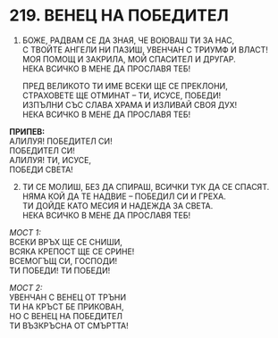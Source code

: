 # 219. ВЕНЕЦ НА ПОБЕДИТЕЛ  
  
1. БОЖЕ, РАДВАМ СЕ ДА ЗНАЯ, ЧЕ ВОЮВАШ ТИ ЗА НАС,  
    С ТВОЙТЕ АНГЕЛИ НИ ПАЗИШ, УВЕНЧАН С ТРИУМФ И ВЛАСТ!  
    МОЯ ПОМОЩ И ЗАКРИЛА, МОЙ СПАСИТЕЛ И ДРУГАР.  
    НЕКА ВСИЧКО В МЕНЕ ДА ПРОСЛАВЯ ТЕБ!  
  
    ПРЕД ВЕЛИКОТО ТИ ИМЕ ВСЕКИ ЩЕ СЕ ПРЕКЛОНИ,  
    СТРАХОВЕТЕ ЩЕ ОТМИНАТ – ТИ, ИСУСЕ, ПОБЕДИ!  
    ИЗПЪЛНИ СЪС СЛАВА ХРАМА И ИЗЛИВАЙ СВОЯ ДУХ!  
    НЕКА ВСИЧКО В МЕНЕ ДА ПРОСЛАВЯ ТЕБ!  
  
**ПРИПЕВ:**  
АЛИЛУЯ! ПОБЕДИТЕЛ СИ!  
ПОБЕДИТЕЛ СИ!  
АЛИЛУЯ! ТИ, ИСУСЕ,  
ПОБЕДИ СВЕТА!  
  
2. ТИ СЕ МОЛИШ, БЕЗ ДА СПИРАШ, ВСИЧКИ ТУК ДА СЕ СПАСЯТ.  
НЯМА КОЙ ДА ТЕ НАДВИЕ – ПОБЕДИЛ СИ И ГРЕХА.  
ТИ ДОЙДЕ КАТО МЕСИЯ И НАДЕЖДА ЗА СВЕТА.  
НЕКА ВСИЧКО В МЕНЕ ДА ПРОСЛАВЯ ТЕБ!  
  
*МОСТ 1:*  
ВСЕКИ ВРЪХ ЩЕ СЕ СНИШИ,  
ВСЯКА КРЕПОСТ ЩЕ СЕ СРИНЕ!  
ВСЕМОГЪЩ СИ, ГОСПОДИ!  
ТИ ПОБЕДИ! ТИ ПОБЕДИ!  
  
*МОСТ 2:*  
УВЕНЧАН С ВЕНЕЦ ОТ ТРЪНИ  
ТИ НА КРЪСТ БЕ ПРИКОВАН,  
НО С ВЕНЕЦ НА ПОБЕДИТЕЛ  
ТИ ВЪЗКРЪСНА ОТ СМЪРТТА!  
